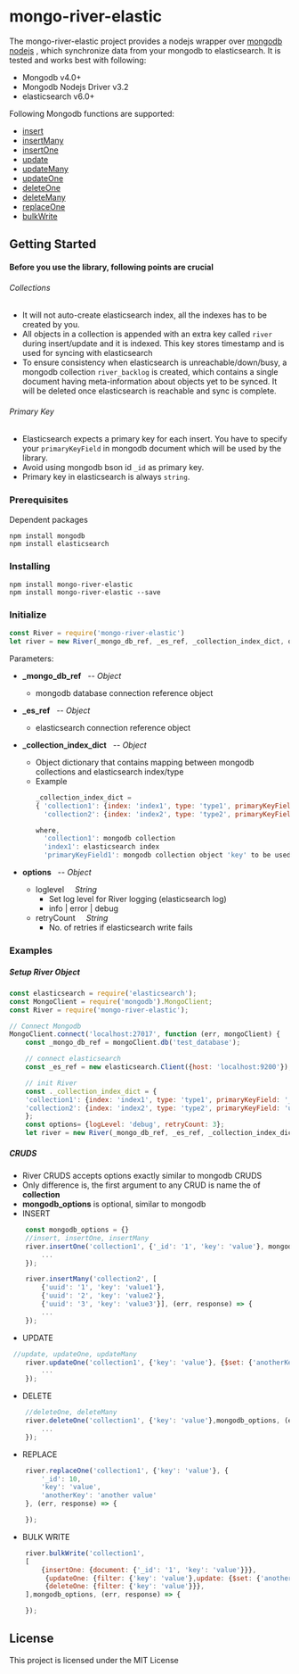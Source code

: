 # mongo-river-elastic

The mongo-river-elastic project provides a nodejs wrapper over [mongodb nodejs](http://mongodb.github.io/node-mongodb-native/3.2/) , which synchronize data from your mongodb to elasticsearch.
It is tested and works best with following:
* Mongodb v4.0+
* Mongodb Nodejs Driver v3.2
* elasticsearch v6.0+

Following Mongodb functions are supported:
* [insert](http://mongodb.github.io/node-mongodb-native/3.1/api/Collection.html#insert)
* [insertMany](http://mongodb.github.io/node-mongodb-native/3.1/api/Collection.html#insertMany)
* [insertOne](http://mongodb.github.io/node-mongodb-native/3.1/api/Collection.html#insertOne)
* [update](http://mongodb.github.io/node-mongodb-native/3.1/api/Collection.html#update)
* [updateMany](http://mongodb.github.io/node-mongodb-native/3.1/api/Collection.html#updateMany)
* [updateOne](http://mongodb.github.io/node-mongodb-native/3.1/api/Collection.html#updateOne)
* [deleteOne](http://mongodb.github.io/node-mongodb-native/3.1/api/Collection.html#deleteOne)
* [deleteMany](http://mongodb.github.io/node-mongodb-native/3.1/api/Collection.html#deleteMany)
* [replaceOne](http://mongodb.github.io/node-mongodb-native/3.1/api/Collection.html#replaceOne)
* [bulkWrite](http://mongodb.github.io/node-mongodb-native/3.1/api/Collection.html#bulkWrite)

## Getting Started

#### Before you use the library, following points are crucial
###### Collections
* It will not auto-create elasticsearch index, all the indexes has to be created by you.
* All objects in a collection is appended with an extra key called ```river``` during insert/update and it is indexed. This key stores timestamp and is used for syncing with elasticsearch
* To ensure consistency when elasticsearch is unreachable/down/busy, a mongodb collection ```river_backlog``` is created, which contains a single document having meta-information about objects yet to be synced. It will be deleted once elasticsearch is reachable and sync is complete.
###### Primary Key
* Elasticsearch expects a primary key for each insert. You have to specify your ```primaryKeyField``` in mongodb document which will be used by the library.
* Avoid using mongodb bson id ```_id``` as primary key.
* Primary key in elasticsearch is always ```string```.

### Prerequisites

Dependent packages

```
npm install mongodb
npm install elasticsearch
```

### Installing

```
npm install mongo-river-elastic
npm install mongo-river-elastic --save
```

### Initialize

```javascript
const River = require('mongo-river-elastic')
let river = new River(_mongo_db_ref, _es_ref, _collection_index_dict, options)
```
Parameters:
* **_mongo_db_ref** &nbsp; --  *Object*

    * mongodb database connection reference object
* **_es_ref** &nbsp; -- *Object*
    * elasticsearch connection reference object
* **_collection_index_dict** &nbsp; --  *Object*
    * Object dictionary that contains mapping between mongodb collections and elasticsearch index/type
    * Example
        ```javascript
        _collection_index_dict =
        { 'collection1': {index: 'index1', type: 'type1', primaryKeyField: 'primaryKeyField1'},
          'collection2': {index: 'index2', type: 'type2', primaryKeyField: 'primaryKeyField2'}}

        where,
          'collection1': mongodb collection
          'index1': elasticsearch index
          'primaryKeyField1': mongodb collection object 'key' to be used as primary key in elasticsearch
        ```

* **options** &nbsp; -- *Object*
    * loglevel &nbsp; &nbsp;  *String*
        * Set log level for River logging (elasticsearch log)
        * info | error | debug
    * retryCount  &nbsp; &nbsp;  *String*
        * No. of retries if elasticsearch write fails

### Examples
##### Setup River Object

```javascript
const elasticsearch = require('elasticsearch');
const MongoClient = require('mongodb').MongoClient;
const River = require('mongo-river-elastic');

// Connect Mongodb
MongoClient.connect('localhost:27017', function (err, mongoClient) {
    const _mongo_db_ref = mongoClient.db('test_database');

    // connect elasticsearch
    const _es_ref = new elasticsearch.Client({host: 'localhost:9200'});

    // init River
    const ._collection_index_dict = {
    'collection1': {index: 'index1', type: 'type1', primaryKeyField: '_id'},
    'collection2': {index: 'index2', type: 'type2', primaryKeyField: 'uuid'}
    };
    const options= {logLevel: 'debug', retryCount: 3};
    let river = new River(_mongo_db_ref, _es_ref, _collection_index_dict, options);
```

##### CRUDS
* River CRUDS accepts options exactly similar to mongodb CRUDS
* Only difference is, the first argument to any CRUD is name the of **collection**
* **mongodb_options** is optional, similar to mongodb
* INSERT
```javascript
    const mongodb_options = {}
    //insert, insertOne, insertMany
    river.insertOne('collection1', {'_id': '1', 'key': 'value'}, mongodb_options, (err, response) => {
        ...
    });

    river.insertMany('collection2', [
        {'uuid': '1', 'key': 'value1'},
        {'uuid': '2', 'key': 'value2'},
        {'uuid': '3', 'key': 'value3'}], (err, response) => {
        ...
    });
```
* UPDATE
```javascript
 //update, updateOne, updateMany
    river.updateOne('collection1', {'key': 'value'}, {$set: {'anotherKey': 'anotherValue'}}, mongodb_options, (err, response) => {
        ...
    });
```
* DELETE
```javascript
    //deleteOne, deleteMany
    river.deleteOne('collection1', {'key': 'value'},mongodb_options, (err, response) => {
        ...
    });
```
* REPLACE
```javascript
    river.replaceOne('collection1', {'key': 'value'}, {
        '_id': 10,
        'key': 'value',
        'anotherKey': 'another value'
    }, (err, response) => {

    });
```
* BULK WRITE
```javascript
    river.bulkWrite('collection1',
    [
        {insertOne: {document: {'_id': '1', 'key': 'value'}}},
         {updateOne: {filter: {'key': 'value'},update: {$set: {'anotherKey': 'anotherValue'}},upsert: true}},
         {deleteOne: {filter: {'key': 'value'}}},
    ],mongodb_options, (err, response) => {

    });
```


## License
This project is licensed under the MIT License
